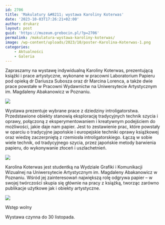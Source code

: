 ```yaml
---
id: 2706
title: 'Makulatury &#8211; wystawa Karoliny Koterwas'
date: '2023-10-03T17:26:21+02:00'
author: drukarz
layout: post
guid: 'https://muzeum.grebocin.pl/?p=2706'
permalink: /makulatura-wystawa-karoliny-koterwas/
image: /wp-content/uploads/2023/10/poster-Karolina-Koterwas-1.png
categories:
    - Aktualności
    - Galeria
---
```


Zapraszamy na wystawę indywidualną Karoliny Koterwas, prezentującą książki i prace artystyczne, wykonane w pracowni Laboratorium Papieru pod opieką dr Dariusza Subosza oraz dr Marcina Lorenca, a także dwie prace powstałe w Pracowni Wydawnictw na Uniwersytecie Artystycznym im. Magdaleny Abakanowicz w Poznaniu.

![](http://muzeum.grebocin.pl/wp-content/uploads/2023/10/Zrzut-ekranu-2023-10-3-o-17.28.55.png)

Wystawa prezentuje wybrane prace z dziedziny introligatorstwa. Przedstawione obiekty stanowią eksplorację tradycyjnych technik szycia i oprawy, połączoną z eksperymentowaniem i kreatywnym podejściem do możliwości, jakie daje nam papier. Jest to zestawienie prac, które powstały w oparciu o tradycyjne japońskie i europejskie techniki oprawy książkowej oraz wiedzę zaczerpniętą z rzemiosła introligatorskiego. Łączą w sobie wiele technik, od tradycyjnego szycia, przez japońskie metody barwienia papieru, do wykonywanie złoceń i uszlachetnień.

![](http://muzeum.grebocin.pl/wp-content/uploads/2023/10/Zrzut-ekranu-2023-10-3-o-16.58.55.png)

Karolina Koterwas jest studentką na Wydziale Grafiki i Komunikacji Wizualnej na Uniwersytecie Artystycznym im. Magdaleny Abakanowicz w Poznaniu. Wśród jej zainteresowań największą rolę odgrywa papier – w swojej twórczości skupia się głównie na pracy z książką, tworząc zarówno publikacje użytkowe jak i obiekty artystyczne.

![](http://muzeum.grebocin.pl/wp-content/uploads/2023/10/Zrzut-ekranu-2023-10-3-o-17.28.38.png)

Wstęp wolny

Wystawa czynna do 30 listopada.